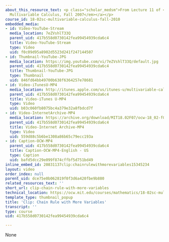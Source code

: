 ```yaml
---
about_this_resource_text: <p class="scholar_medsm">From Lecture 11 of <a href="http://ocw.mit.edu/courses/mathematics/18-02-multivariable-calculus-fall-2007/video-lectures/"><em>18.02
  Multivariable Calculus, Fall 2007</em></a></p>
course_id: 18-02sc-multivariable-calculus-fall-2010
embedded_media:
- id: Video-YouTube-Stream
  media_location: 7eZVshlT33Q
  parent_uid: 417b558d0730142fea99454939cda6c4
  title: Video-YouTube-Stream
  type: Video
  uid: f0c09d95a8902d5523d241f247144507
- id: Thumbnail-YouTube-JPG
  media_location: https://img.youtube.com/vi/7eZVshlT33Q/default.jpg
  parent_uid: 417b558d0730142fea99454939cda6c4
  title: Thumbnail-YouTube-JPG
  type: Thumbnail
  uid: 846fd64bb49700b638f6364257e78681
- id: Video-iTunesU-MP4
  media_location: http://itunes.apple.com/us/itunes-u/multivariable-calculus-spring/id354869122
  parent_uid: 417b558d0730142fea99454939cda6c4
  title: Video-iTunes U-MP4
  type: Video
  uid: b03c060fb8075bc4a379e32a8fbdcd7f
- id: Video-InternetArchive-MP4
  media_location: https://archive.org/download/MIT18.02F07/ocw-18_02-f07-lec11_300k.mp4
  parent_uid: 417b558d0730142fea99454939cda6c4
  title: Video-Internet Archive-MP4
  type: Video
  uid: 559d88c5b6be1308a86b65c79ecc193a
- id: Caption-OCW-MP4
  parent_uid: 417b558d0730142fea99454939cda6c4
  title: Caption-OCW-MP4-English - US
  type: Caption
  uid: bafd5dcc29e099f874cffbf5d751bd49
inline_embed_id: 20831137clip:chainrulewithmorevariables15345234
layout: video
order_index: null
parent_uid: dce75e0b062819f0f3d6a420fbe9b880
related_resources_text: ''
short_url: clip-chain-rule-with-more-variables
technical_location: https://ocw.mit.edu/courses/mathematics/18-02sc-multivariable-calculus-fall-2010/2.-partial-derivatives/part-b-chain-rule-gradient-and-directional-derivatives/session-34-the-chain-rule-with-more-variables/clip-chain-rule-with-more-variables
template_type: thumbnail_popup
title: 'Clip: Chain Rule with More Variables'
transcript: ''
type: course
uid: 417b558d0730142fea99454939cda6c4

---
```

None